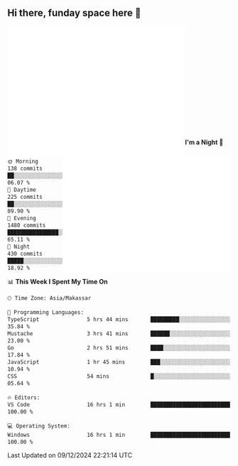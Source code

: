 ## Hi there, funday space here 🚀

<img align="left" width="400" alt="🌞" src="https://raw.githubusercontent.com/fhasnur/fhasnur/main/general.svg">
<img align="right" width="380" alt="🌞" src="https://raw.githubusercontent.com/fhasnur/fhasnur/main/statistics.svg">

<br><br><br><br><br><br><br><br><br><br><br><br><br><br>

<!--START_SECTION:waka-->
**I'm a Night 🦉** 

```text
🌞 Morning                138 commits         ██░░░░░░░░░░░░░░░░░░░░░░░   06.07 % 
🌆 Daytime                225 commits         ██░░░░░░░░░░░░░░░░░░░░░░░   09.90 % 
🌃 Evening                1480 commits        ████████████████░░░░░░░░░   65.11 % 
🌙 Night                  430 commits         █████░░░░░░░░░░░░░░░░░░░░   18.92 % 
```


📊 **This Week I Spent My Time On** 

```text
🕑︎ Time Zone: Asia/Makassar

💬 Programming Languages: 
TypeScript               5 hrs 44 mins       █████████░░░░░░░░░░░░░░░░   35.84 % 
Mustache                 3 hrs 41 mins       ██████░░░░░░░░░░░░░░░░░░░   23.00 % 
Go                       2 hrs 51 mins       ████░░░░░░░░░░░░░░░░░░░░░   17.84 % 
JavaScript               1 hr 45 mins        ███░░░░░░░░░░░░░░░░░░░░░░   10.94 % 
CSS                      54 mins             █░░░░░░░░░░░░░░░░░░░░░░░░   05.64 % 

🔥 Editors: 
VS Code                  16 hrs 1 min        █████████████████████████   100.00 % 

💻 Operating System: 
Windows                  16 hrs 1 min        █████████████████████████   100.00 % 
```


 Last Updated on 09/12/2024 22:21:14 UTC
<!--END_SECTION:waka-->
